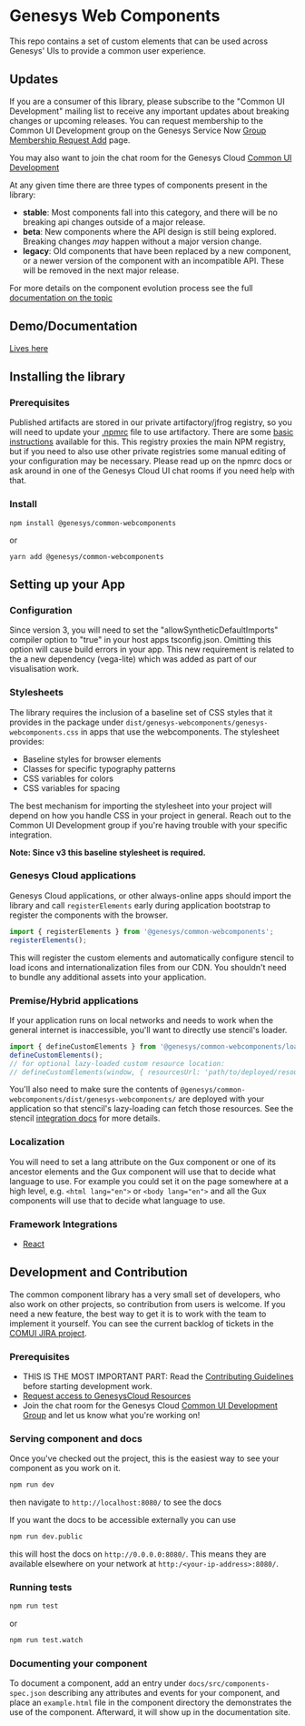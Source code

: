 # Genesys Web Components

This repo contains a set of custom elements that can be used across Genesys' UIs to provide a common user experience.

## Updates

If you are a consumer of this library, please subscribe to the "Common UI Development" mailing list to receive any
important updates about breaking changes or upcoming releases. You can request membership to the Common UI Development group on the Genesys Service Now [Group Membership Request Add](https://genesys.service-now.com/sp_genesys?id=user_profile) page.

You may also want to join the chat room for the Genesys Cloud [Common UI Development](https://apps.mypurecloud.com/directory/#/group/5b99076f08ece9148419013b)

At any given time there are three types of components present in the library:

- **stable**: Most components fall into this category, and there will be no breaking api changes outside of a major release.
- **beta**: New components where the API design is still being explored. Breaking changes _may_ happen without a major version change.
- **legacy**: Old components that have been replaced by a new component, or a newer version of the component with an incompatible API. These will be removed in the next major release.

For more details on the component evolution process see the full [documentation on the topic](./COMPONENT_EVOLUTION.md)

## Demo/Documentation

[Lives here](https://apps.inindca.com/common-ui-docs/#/genesys-webcomponents/latest)

## Installing the library

### Prerequisites

Published artifacts are stored in our private artifactory/jfrog registry, so you will need to update your
[.npmrc](https://docs.npmjs.com/configuring-npm/npmrc.html) file to use artifactory. There are some
[basic instructions](https://confluence.inin.com/display/PureCloud/Setting+up+.npmrc+for+Artifactory) available for
this. This registry proxies the main NPM registry, but if you need to also use other private registries some
manual editing of your configuration may be necessary. Please read up on the npmrc docs or ask around in one of
the Genesys Cloud UI chat rooms if you need help with that.

### Install

`npm install @genesys/common-webcomponents`

or

`yarn add @genesys/common-webcomponents`

## Setting up your App

### Configuration

Since version 3, you will need to set the "allowSyntheticDefaultImports" compiler option to "true" in your host apps tsconfig.json. Omitting this option will cause build errors in your app.
This new requirement is related to the a new dependency (vega-lite) which was added as part of our visualisation work.

### Stylesheets

The library requires the inclusion of a baseline set of CSS styles that it provides in the package under `dist/genesys-webcomponents/genesys-webcomponents.css` in apps that use the webcomponents. The stylesheet provides:

- Baseline styles for browser elements
- Classes for specific typography patterns
- CSS variables for colors
- CSS variables for spacing

The best mechanism for importing the stylesheet into your project will depend on how you handle CSS in your project in general. Reach out to the Common UI Development group if you're having trouble with your specific integration.

**Note: Since v3 this baseline stylesheet is required.**

### Genesys Cloud applications

Genesys Cloud applications, or other always-online apps should import the library and call
`registerElements` early during application bootstrap to register the components with the browser.

```javascript
import { registerElements } from '@genesys/common-webcomponents';
registerElements();
```

This will register the custom elements and automatically configure stencil to load icons and internationalization files from our CDN.
You shouldn't need to bundle any additional assets into your application.

### Premise/Hybrid applications

If your application runs on local networks and needs to work when the general internet is inaccessible, you'll want to directly use
stencil's loader.

```javascript
import { defineCustomElements } from '@genesys/common-webcomponents/loader';
defineCustomElements();
// for optional lazy-loaded custom resource location:
// defineCustomElements(window, { resourcesUrl: 'path/to/deployed/resources' });
```

You'll also need to make sure the contents of `@genesys/common-webcomponents/dist/genesys-webcomponents/` are deployed with your
application so that stencil's lazy-loading can fetch those resources. See the stencil [integration docs](https://stenciljs.com/docs/overview)
for more details.

### Localization

You will need to set a lang attribute on the Gux component or one of its ancestor elements and the Gux component will use that to decide what language to use.
For example you could set it on the page somewhere at a high level, e.g. `<html lang="en">` or `<body lang="en">` and all the Gux components will use that to decide what language to use.

### Framework Integrations

- [React](./REACT_INTEGRATION.md)

## Development and Contribution

The common component library has a very small set of developers, who also work on other projects, so
contribution from users is welcome. If you need a new feature, the best way to get it is to work
with the team to implement it yourself. You can see the current backlog of tickets in the [COMUI JIRA project](https://inindca.atlassian.net/projects/COMUI).

### Prerequisites

- THIS IS THE MOST IMPORTANT PART: Read the [Contributing Guidelines](./CONTRIBUTING.md) before starting development work.
- [Request access to GenesysCloud Resources](https://confluence.inin.com/display/PureCloud/How+to+Request+Access+to+Genesys+Cloud+Resources)
- Join the chat room for the Genesys Cloud [Common UI Development Group](https://apps.mypurecloud.com/directory/#/group/5b99076f08ece9148419013b) and let us know what you're working on!

### Serving component and docs

Once you've checked out the project, this is the easiest way to see your component as you work on it.

```sh
npm run dev
```

then navigate to `http://localhost:8080/` to see the docs

If you want the docs to be accessible externally you can use

```sh
npm run dev.public
```

this will host the docs on `http://0.0.0.0:8080/`.
This means they are available elsewhere on your network at `http:/<your-ip-address>:8080/`.

### Running tests

```sh
npm run test
```

or

```sh
npm run test.watch
```

### Documenting your component

To document a component, add an entry under `docs/src/components-spec.json` describing any attributes and events
for your component, and place an `example.html` file in the component directory the demonstrates the use of
the component. Afterward, it will show up in the documentation site.
